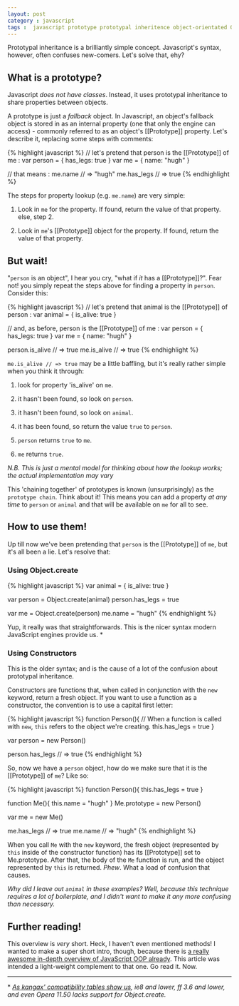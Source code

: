 ```yaml
---
layout: post
category : javascript
tags :  javascript prototype prototypal inheritence object-orientated OOP
---
```




Prototypal inheritance is a brilliantly simple concept.  Javascript's syntax, however, often confuses new-comers.  Let's solve that, ehy?

## What is a prototype?

Javascript _does not have classes_.  Instead, it uses prototypal inheritance to share properties between objects.

A prototype is just a _fallback_ object.  In Javascript, an object's fallback object is stored in as an internal property (one that only the engine can access) - commonly referred to as an object's \[\[Prototype\]\] property. Let's describe it, replacing some steps with comments:

{% highlight javascript %}
// let's pretend that person is the [[Prototype]] of me :
var person = { has_legs: true }
var me = { name: "hugh" }

// that means :
me.name         // => "hugh"
me.has_legs     // => true
{% endhighlight %}



The steps for property lookup (e.g. `me.name`) are very simple:

1) Look in `me` for the property.  If found, return the value of that property. else, step 2.

2) Look in `me`'s \[\[Prototype\]\] object for the property.  If found, return the value of that property.

## But wait!

"`person` is an object", I hear you cry, "what if *it* has a \[\[Prototype\]\]?".  Fear not! you simply repeat the steps above for finding a property in `person`.  Consider this:

{% highlight javascript %}
// let's pretend that animal is the [[Prototype]] of person :
var animal = { is_alive: true }

// and, as before, person is the [[Prototype]] of me :
var person = { has_legs: true }
var me = { name: "hugh" }


person.is_alive     // => true
me.is_alive         // => true
{% endhighlight %}




`me.is_alive // => true` may be a little baffling, but it's really rather simple when you think it through:

1) look for property 'is_alive' on `me`.

2) it hasn't been found, so look on `person`.

3) it hasn't been found, so look on `animal`.

4) it has been found, so return the value `true` to `person`.

5) `person` returns `true` to `me`.

6) `me` returns `true`.

*N.B. This is just a mental model for thinking about how the lookup works; the actual implementation may vary*

This 'chaining together' of prototypes is known (unsurprisingly) as the `prototype chain`.  Think about it! This means you can add a property *at any time* to `person` or `animal` and that will be available on `me` for all to see.

## How to use them!

Up till now we've been pretending that `person` is the \[\[Prototype\]\] of `me`, but it's all been a lie.  Let's resolve that:

### Using Object.create

{% highlight javascript %}
var animal = { is_alive: true }

var person = Object.create(animal)
person.has_legs = true

var me =  Object.create(person)
me.name = "hugh"
{% endhighlight %}



Yup, it really was that straightforwards.  This is the nicer syntax modern JavaScript engines provide us. \*

### Using Constructors

This is the older syntax; and is the cause of a lot of the confusion about prototypal inheritance.

Constructors are functions that, when called in conjunction with the `new` keyword, return a fresh object.  If you want to use a function as a constructor, the convention is to use a capital first letter:

{% highlight javascript %}
function Person(){
//  When a function is called with `new`, `this` refers to the object we're creating.
    this.has_legs = true
}

var person = new Person()

person.has_legs // => true
{% endhighlight %}


So, now we have a `person` object, how do we make sure that it is the \[\[Prototype\]\] of `me`?  Like so:


{% highlight javascript %}
function Person(){
    this.has_legs = true
}

function Me(){
    this.name = "hugh"
}
Me.prototype = new Person()

var me = new Me()

me.has_legs // => true
me.name // => "hugh"
{% endhighlight %}




When you call `Me` with the `new` keyword, the fresh object (represented by `this` inside of the constructor function) has its \[\[Prototype\]\] set to Me.prototype.  After that, the body of the `Me` function is run, and the object represented by `this` is returned.  *Phew*.  What a load of confusion that causes.


*Why did I leave out `animal` in these examples?  Well, because this technique requires a lot of boilerplate, and I didn't want to make it any more confusing than necessary.*

## Further reading!

This overview is *very* short.  Heck, I haven't even mentioned methods! I wanted to make a super short intro, though, because there is [a really awesome in-depth overview of JavaScript OOP already](http://killdream.github.com/blog/2011/10/understanding-javascript-oop/index.html). This article was intended a light-weight complement to that one.  Go read it.  Now.

---

\* *[As kangax' compatibility tables show us](http://kangax.github.com/es5-compat-table/), ie8 and lower, ff 3.6 and lower, and even Opera 11.50 lacks support for Object.create.*
